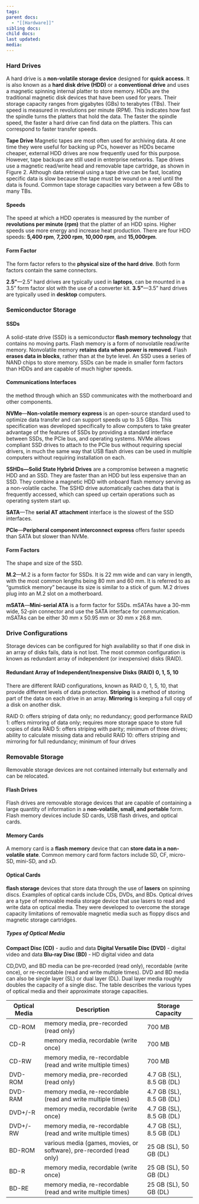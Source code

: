 ```yaml
---
tags: 
parent docs:
  - "[[Hardware]]"
sibling docs: 
child docs: 
last updated: 
media:
---
```


### Hard Drives
A hard drive is a **non-volatile storage device** designed for **quick access**. It is also known as a **hard disk drive (HDD)** or a **conventional drive** and uses a magnetic spinning internal platter to store memory.
HDDs are the traditional magnetic disk devices that have been used for years. Their storage capacity ranges from gigabytes (GBs) to terabytes (TBs). Their speed is measured in revolutions per minute (RPM). This indicates how fast the spindle turns the platters that hold the data. The faster the spindle speed, the faster a hard drive can find data on the platters. This can correspond to faster transfer speeds.

**Tape Drive**
Magnetic tapes are most often used for archiving data. At one time they were useful for backing up PCs, however as HDDs became cheaper, external HDD drives are now frequently used for this purpose. However, tape backups are still used in enterprise networks. Tape drives use a magnetic read/write head and removable tape cartridge, as shown in Figure 2. Although data retrieval using a tape drive can be fast, locating specific data is slow because the tape must be wound on a reel until the data is found. Common tape storage capacities vary between a few GBs to many TBs.
#### Speeds
The speed at which a HDD operates is measured by the number of **revolutions per minute (rpm)** that the platter of an HDD spins. Higher speeds use more energy and increase heat production. There are four HDD speeds: **5,400 rpm**, **7,200 rpm**, **10,000 rpm**, and **15,000rpm**.

#### Form Factor
The form factor refers to the **physical size of the hard drive**. Both form factors contain the same connectors.

**2.5”**—2.5” hard drives are typically used in **laptops**, can be mounted in a 3.5” form factor slot with the use of a converter kit.
**3.5”**—3.5” hard drives are typically used in **desktop** computers.

### Semiconductor Storage 
#### SSDs
A solid-state drive (SSD) is a semiconductor **flash memory technology** that contains no moving parts. Flash memory is a form of nonvolatile read/write memory. Nonvolatile memory **retains data when power is removed**. Flash **erases data in blocks**, rather than at the byte level. An SSD uses a series of NAND chips to store memory. SSDs can be made in smaller form factors than HDDs and are capable of much higher speeds.

#### Communications Interfaces
the method through which an SSD communicates with the motherboard and other components.

**NVMe**—**Non-volatile memory express** is an open-source standard used to optimize data transfer and can support speeds up to 3.5 GBps. This specification was developed specifically to allow computers to take greater advantage of the features of SSDs by providing a standard interface between SSDs, the PCIe bus, and operating systems. NVMe allows compliant SSD drives to attach to the PCIe bus without requiring special drivers, in much the same way that USB flash drives can be used in multiple computers without requiring installation on each.

**SSHDs—Solid State Hybrid Drives** are a compromise between a magnetic HDD and an SSD. They are faster than an HDD but less expensive than an SSD. They combine a magnetic HDD with onboard flash memory serving as a non-volatile cache. The SSHD drive automatically caches data that is frequently accessed, which can speed up certain operations such as operating system start up.

**SATA**—The **serial AT attachment** interface is the slowest of the SSD interfaces.

**PCIe**—**Peripheral component interconnect express** offers faster speeds than SATA but slower than NVMe.

#### Form Factors
The shape and size of the SSD.

**M.2**—M.2 is a form factor for SSDs. It is 22 mm wide and can vary in length, with the most common lengths being 80 mm and 60 mm. It is referred to as “gumstick memory” because its size is similar to a stick of gum. M.2 drives plug into an M.2 slot on a motherboard.

**mSATA**—**Mini-serial ATA** is a form factor for SSDs. mSATAs have a 30-mm wide, 52-pin connector and use the SATA interface for communication. mSATAs can be either 30 mm x 50.95 mm or 30 mm x 26.8 mm.

### Drive Configurations
Storage devices can be configured for high availability so that if one disk in an array of disks fails, data is not lost. The most common configuration is known as redundant array of independent (or inexpensive) disks (RAID).

#### Redundant Array of Independent/Inexpensive Disks (RAID) 0, 1, 5, 10
There are different RAID configurations, known as RAID 0, 1, 5, 10, that provide different levels of data protection. **Striping** is a method of storing part of the data on each drive in an array. **Mirroring** is keeping a full copy of a disk on another disk.

RAID 0: offers striping of data only; no redundancy; good performance
RAID 1: offers mirroring of data only; requires more storage space to store full copies of data
RAID 5: offers striping with parity; minimum of three drives; ability to calculate missing data and rebuild
RAID 10: offers striping and mirroring for full redundancy; minimum of four drives

### Removable Storage
Removable storage devices are not contained internally but externally and can be relocated.

#### Flash Drives
Flash drives are removable storage devices that are capable of containing a large quantity of information in a **non-volatile, small, and portable** form. Flash memory devices include SD cards, USB flash drives, and optical cards.

#### Memory Cards
A memory card is a **flash memory** device that can **store data in a non-volatile state**. Common memory card form factors include SD, CF, micro-SD, mini-SD, and xD.

#### Optical Cards
**flash storage** devices that store data through the use of **lasers** on spinning discs. Examples of optical cards include CDs, DVDs, and BDs. Optical drives are a type of removable media storage device that use lasers to read and write data on optical media. They were developed to overcome the storage capacity limitations of removable magnetic media such as floppy discs and magnetic storage cartridges.

##### Types of Optical Media
**Compact Disc (CD)** - audio and data
**Digital Versatile Disc (DVD)** - digital video and data
**Blu-ray Disc (BD)** - HD digital video and data

CD,DVD, and BD media can be pre-recorded (read only), recordable (write once), or re-recordable (read and write multiple times). DVD and BD media can also be single layer (SL) or dual layer (DL). Dual layer media roughly doubles the capacity of a single disc. 
The table describes the various types of optical media and their approximate storage capacities.

| Optical Media | Description                                                          | Storage Capacity         |
| ------------- | -------------------------------------------------------------------- | ------------------------ |
| CD-ROM        | memory media, pre-recorded (read only)                               | 700 MB                   |
| CD-R          | memory media, recordable (write once)                                | 700 MB                   |
| CD-RW         | memory media, re-recordable (read and write multiple times)          | 700 MB                   |
| DVD-ROM       | memory media, pre-recorded (read only)                               | 4.7 GB (SL), 8.5 GB (DL) |
| DVD-RAM       | memory media, re-recordable (read and write multiple times)          | 4.7 GB (SL), 8.5 GB (DL) |
| DVD+/-R       | memory media, recordable (write once)                                | 4.7 GB (SL), 8.5 GB (DL) |
| DVD+/-RW      | memory media, re-recordable (read and write multiple times)          | 4.7 GB (SL), 8.5 GB (DL) |
| BD-ROM        | various media (games, movies, or software), pre-recorded (read only) | 25 GB (SL), 50 GB (DL)   |
| BD-R          | memory media, recordable (write once)                                | 25 GB (SL), 50 GB (DL)   |
| BD-RE         | memory media, re-recordable (read and write multiple times)          | 25 GB (SL), 50 GB (DL)   |
